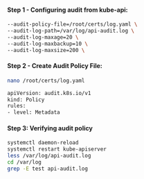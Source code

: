 #### Step 1 - Configuring audit from kube-api:
```sh
--audit-policy-file=/root/certs/log.yaml \
--audit-log-path=/var/log/api-audit.log \
--audit-log-maxage=20 \
--audit-log-maxbackup=10 \
--audit-log-maxsize=200 \
```

#### Step 2 - Create Audit Policy File:
```sh
nano /root/certs/log.yaml
```
```sh
apiVersion: audit.k8s.io/v1
kind: Policy
rules:
- level: Metadata
```

#### Step 3: Verifying audit policy
```sh
systemctl daemon-reload
systemctl restart kube-apiserver
less /var/log/api-audit.log
cd /var/log
grep -E test api-audit.log
```
